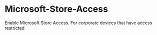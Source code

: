 # Microsoft-Store-Access
Enable Microsoft Store Access. For corporate devices that have access restricted
